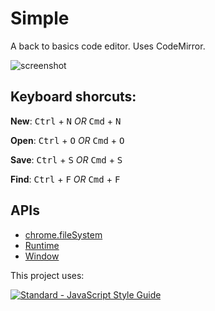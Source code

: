 # Simple

A back to basics code editor. Uses CodeMirror.

![screenshot](https://raw.githubusercontent.com/ryanpcmcquen/Simple/master/img/Simple_screenshot.png)

## Keyboard shorcuts:

**New**:
  <kbd>Ctrl</kbd> + <kbd>N</kbd>
  _OR_
  <kbd>Cmd</kbd> + <kbd>N</kbd>

**Open**:
  <kbd>Ctrl</kbd> + <kbd>O</kbd>
  _OR_
  <kbd>Cmd</kbd> + <kbd>O</kbd>

**Save**:
  <kbd>Ctrl</kbd> + <kbd>S</kbd>
  _OR_
  <kbd>Cmd</kbd> + <kbd>S</kbd>

**Find**:
  <kbd>Ctrl</kbd> + <kbd>F</kbd>
  _OR_
  <kbd>Cmd</kbd> + <kbd>F</kbd>

## APIs

* [chrome.fileSystem](http://developer.chrome.com/trunk/apps/fileSystem.html)
* [Runtime](http://developer.chrome.com/trunk/apps/app.runtime.html)
* [Window](http://developer.chrome.com/trunk/apps/app.window.html)

This project uses:

[![Standard - JavaScript Style Guide](https://cdn.rawgit.com/feross/standard/master/badge.svg)](https://github.com/feross/standard)
